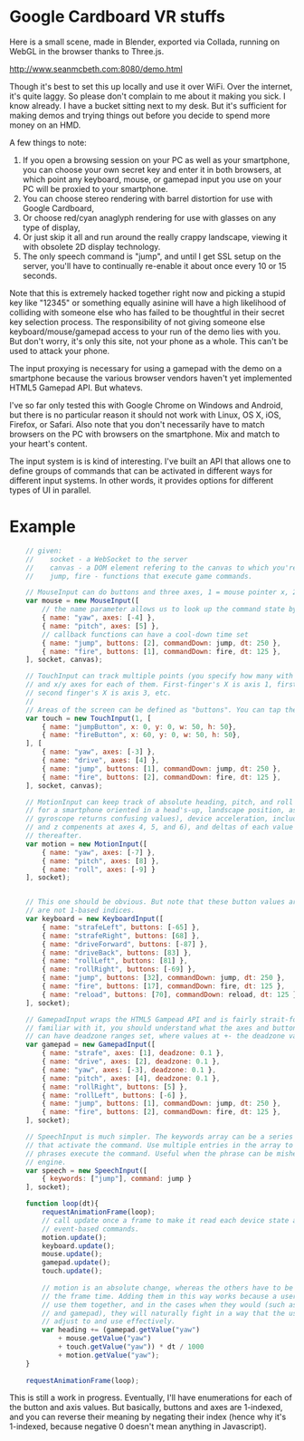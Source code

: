﻿# Google Cardboard VR stuffs

Here is a small scene, made in Blender, exported via Collada, running on WebGL in the browser thanks to Three.js.

http://www.seanmcbeth.com:8080/demo.html

Though it's best to set this up locally and use it over WiFi. Over the internet, it's quite laggy. So please don't complain to me about it making you sick. I know already. I have a bucket sitting next to my desk. But it's sufficient for making demos and trying things out before you decide to spend more money on an HMD.

A few things to note:

1. If you open a browsing session on your PC as well as your smartphone, you can choose your own secret key and enter it in both browsers, at which point any keyboard, mouse, or gamepad input you use on your PC will be proxied to your smartphone.
2. You can choose stereo rendering with barrel distortion for use with Google Cardboard,
3. Or choose red/cyan anaglyph rendering for use with glasses on any type of display,
4. Or just skip it all and run around the really crappy landscape, viewing it with obsolete 2D display technology.
5. The only speech command is "jump", and until I get SSL setup on the server, you'll have to continually re-enable it about once every 10 or 15 seconds.

Note that this is extremely hacked together right now and picking a stupid key like "12345" or something equally asinine will have a high likelihood of colliding with someone else who has failed to be thoughtful in their secret key selection process. The responsibility of not giving someone else keyboard/mouse/gamepad access to your run of the demo lies with you. But don't worry, it's only this site, not your phone as a whole. This can't be used to attack your phone. 

The input proxying is necessary for using a gamepad with the demo on a smartphone because the various browser vendors haven't yet implemented HTML5 Gamepad API. But whatevs.

I've so far only tested this with Google Chrome on Windows and Android, but there is no particular reason it should not work with Linux, OS X, iOS, Firefox, or Safari. Also note that you don't necessarily have to match browsers on the PC with browsers on the smartphone. Mix and match to your heart's content.

The input system is is kind of interesting. I've built an API that allows one to define groups of commands that can be activated in different ways for different input systems. In other words, it provides options for different types of UI in parallel.

# Example

````javascript
    // given:
    //    socket - a WebSocket to the server
    //    canvas - a DOM element refering to the canvas to which you're rendering
    //    jump, fire - functions that execute game commands.

    // MouseInput can do buttons and three axes, 1 = mouse pointer x, 2 = mouse pointer y, 3 = mouse wheel
    var mouse = new MouseInput([
        // the name parameter allows us to look up the command state by name with isDown, isUp, and getValue
        { name: "yaw", axes: [-4] },
        { name: "pitch", axes: [5] },
        // callback functions can have a cool-down time set
        { name: "jump", buttons: [2], commandDown: jump, dt: 250 },
        { name: "fire", buttons: [1], commandDown: fire, dt: 125 },
    ], socket, canvas);

    // TouchInput can track multiple points (you specify how many with the first parameter),
    // and x/y axes for each of them. First-finger's X is axis 1, first-finger's Y is axis 2,
    // second finger's X is axis 3, etc.
    //
    // Areas of the screen can be defined as "buttons". You can tap them or slide in out of them.
    var touch = new TouchInput(1, [
        { name: "jumpButton", x: 0, y: 0, w: 50, h: 50},
        { name: "fireButton", x: 60, y: 0, w: 50, h: 50},
    ], [
        { name: "yaw", axes: [-3] },
        { name: "drive", axes: [4] },
        { name: "jump", buttons: [1], commandDown: jump, dt: 250 },
        { name: "fire", buttons: [2], commandDown: fire, dt: 125 },
    ], socket, canvas);

    // MotionInput can keep track of absolute heading, pitch, and roll (axes 1, 2, and 3, and
    // for a smartphone oriented in a head's-up, landscape position, as otherwise the phone's
    // gyroscope returns confusing values), device acceleration, including gravity (with x, y,
    // and z compenents at axes 4, 5, and 6), and deltas of each value in the next 6 axes
    // thereafter. 
    var motion = new MotionInput([
        { name: "yaw", axes: [-7] },
        { name: "pitch", axes: [8] },
        { name: "roll", axes: [-9] }
    ], socket);


    // This one should be obvious. But note that these button values are keyCodes directly and
    // are not 1-based indices.
    var keyboard = new KeyboardInput([
        { name: "strafeLeft", buttons: [-65] },
        { name: "strafeRight", buttons: [68] },
        { name: "driveForward", buttons: [-87] },
        { name: "driveBack", buttons: [83] },
        { name: "rollLeft", buttons: [81] },
        { name: "rollRight", buttons: [-69] },
        { name: "jump", buttons: [32], commandDown: jump, dt: 250 },
        { name: "fire", buttons: [17], commandDown: fire, dt: 125 },
        { name: "reload", buttons: [70], commandDown: reload, dt: 125 },
    ], socket);

    // GamepadInput wraps the HTML5 Gampead API and is fairly strait-forward, and if you are
    // familiar with it, you should understand what the axes and buttons mean. Also, the axes
    // can have deadzone ranges set, where values at +- the deadzone value are registered as 0.
    var gamepad = new GamepadInput([
        { name: "strafe", axes: [1], deadzone: 0.1 },
        { name: "drive", axes: [2], deadzone: 0.1 },
        { name: "yaw", axes: [-3], deadzone: 0.1 },
        { name: "pitch", axes: [4], deadzone: 0.1 },
        { name: "rollRight", buttons: [5] },
        { name: "rollLeft", buttons: [-6] },
        { name: "jump", buttons: [1], commandDown: jump, dt: 250 },
        { name: "fire", buttons: [2], commandDown: fire, dt: 125 },
    ], socket);

    // SpeechInput is much simpler. The keywords array can be a series of words or sentences
    // that activate the command. Use multiple entries in the array to be able to have multiple
    // phrases execute the command. Useful when the phrase can be misheard by the speech recognition
    // engine.
    var speech = new SpeechInput([
        { keywords: ["jump"], command: jump }
    ], socket);

    function loop(dt){
        requestAnimationFrame(loop);
        // call update once a frame to make it read each device state and execute any
        // event-based commands.
        motion.update();
        keyboard.update();
        mouse.update();
        gamepad.update();
        touch.update();
        
        // motion is an absolute change, whereas the others have to be scaled to
        // the frame time. Adding them in this way works because a user would rarely
        // use them together, and in the cases when they would (such as motion tracking
        // and gamepad), they will naturally fight in a way that the user can easily
        // adjust to and use effectively.
        var heading += (gamepad.getValue("yaw") 
            + mouse.getValue("yaw")
            + touch.getValue("yaw")) * dt / 1000
            + motion.getValue("yaw");
    }
    
    requestAnimationFrame(loop);
````

This is still a work in progress. Eventually, I'll have enumerations for each of the button and axis values. But basically, buttons and axes are 1-indexed, and you can reverse their meaning by negating their index (hence why it's 1-indexed, because negative 0 doesn't mean anything in Javascript).
